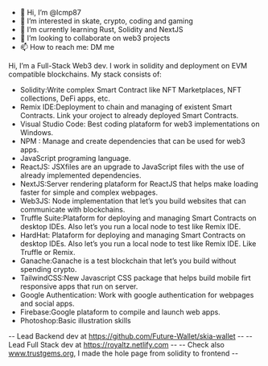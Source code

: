 - 👋 Hi, I’m @lcmp87
- 👀 I’m interested in skate, crypto, coding and gaming
- 🌱 I’m currently learning Rust, Solidity and NextJS
- 💞️ I’m looking to collaborate on web3 projects
- 📫 How to reach me: DM me

Hi, I’m a Full-Stack Web3 dev. I work in solidity and deployment on EVM compatible blockchains. My stack consists of:
- Solidity:Write complex Smart Contract like NFT Marketplaces, NFT collections, DeFi apps, etc.
- Remix IDE:Deployment to chain and managing of existent Smart Contracts. Link your oroject to already deployed Smart Contracts.
- Visual Studio Code: Best coding plataform for web3 implementations on Windows.
- NPM : Manage and create dependencies that can be used for web3 apps.
- JavaScript programing language.
- ReactJS: JSXfiles are an upgrade to JavaScript files with the use of already implemented dependencies.
- NextJS:Server rendering plataform for ReactJS that helps make loading faster for simple and complex webpages.
- Web3JS: Node implementation that let’s you build websites that can communicate with blockchains.
- Truffle Suite:Plataform for deploying and managing Smart Contracts on desktop IDEs. Also let’s you run a local node to test like Remix IDE.
- HardHat: Plataform for deploying and managing Smart Contracts on desktop IDEs. Also let’s you run a local node to test like Remix IDE. Like Truffle or Remix.
- Ganache:Ganache is a test blockchain that let’s you build without spending crypto.
- TailwindCSS:New Javascript CSS package that helps build mobile firt responsive apps that run on server.
- Google Authentication: Work with google authentication for webpages and social apps.
- Firebase:Google plataform to compile and launch web apps.
- Photoshop:Basic illustration skills

-- Lead Backend dev at https://github.com/Future-Wallet/skia-wallet --
-- Lead Full Stack dev at https://royaltz.netlify.com --
-- Check also www.trustgems.org, I made the hole page from solidity to frontend --


